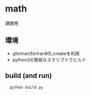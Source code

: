 # math

課題用

## 環境

- gfortran(fortran90),cmakeを利用
- python3の簡易なスクリプトでビルド

## build (and run)

```shellscript
  python build.py
```
